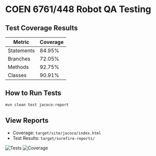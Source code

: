 # COEN 6761/448 Robot QA Testing

## Test Coverage Results
| Metric          | Coverage |
|-----------------|----------|
| Statements      | 84.95%   |
| Branches        | 72.05%   |
| Methods         | 92.75%   |
| Classes         | 90.91%   |

## How to Run Tests
```bash
mvn clean test jacoco:report
```

## View Reports
- Coverage: `target/site/jacoco/index.html`
- Test Results: `target/surefire-reports/`

![Tests](https://github.com/your-username/coen448-robot-qa/actions/workflows/maven.yml/badge.svg)
![Coverage](https://img.shields.io/badge/coverage-84.95%25-green)
